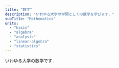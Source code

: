 ```yaml
---
title: "数学"
description: "いわゆる大学の学問としての数学を学びます．"
subTitle: "Mathematics"
units:
  - "basis"
  - "algebra"
  - "analysis"
  - "linear-algebra"
  - "statistics"
---
```


いわゆる大学の数学です．

